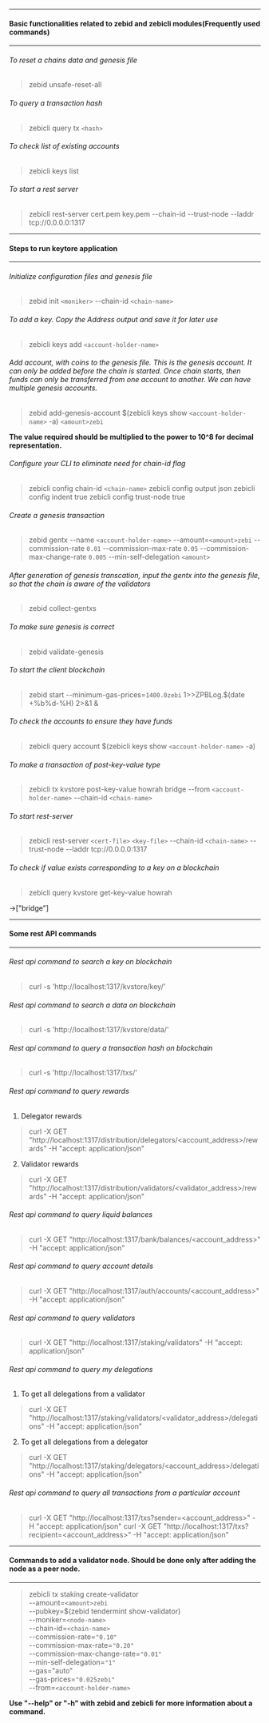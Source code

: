-------------------------------------------------------------------------------------
#### Basic functionalities related to zebid and zebicli modules(Frequently used commands)
-------------------------------------------------------------------------------------

###### To reset a chains data and genesis file
> zebid unsafe-reset-all

###### To query a transaction hash
> zebicli query tx `<hash>`

###### To check list of existing accounts
> zebicli keys list

###### To start a rest server
> zebicli rest-server cert.pem key.pem --chain-id <chain-name> --trust-node --laddr tcp://0.0.0.0:1317

----------------------------------
#### Steps to run keytore application
----------------------------------

###### Initialize configuration files and genesis file
> zebid init `<moniker>` --chain-id `<chain-name>`

###### To add a key. Copy the Address output and save it for later use
> zebicli keys add `<account-holder-name>`

###### Add account, with coins to the genesis file. This is the genesis account. It can only be added before the chain is started. Once chain starts, then funds can only be transferred from one account to another. We can have multiple genesis accounts.
> zebid add-genesis-account $(zebicli keys show `<account-holder-name>` -a) `<amount>zebi`

**The value required should be multiplied to the power to 10^8 for decimal representation.**

###### Configure your CLI to eliminate need for chain-id flag
> zebicli config chain-id `<chain-name>`
> zebicli config output json
> zebicli config indent true
> zebicli config trust-node true

###### Create a genesis transaction
> zebid gentx --name `<account-holder-name>` --amount=`<amount>zebi` --commission-rate `0.01` --commission-max-rate `0.05` --commission-max-change-rate `0.005` --min-self-delegation `<amount>`

###### After generation of genesis transcation, input the gentx into the genesis file, so that the chain is aware of the validators
> zebid collect-gentxs

###### To make sure genesis is correct
> zebid validate-genesis

###### To start the client blockchain
> zebid start --minimum-gas-prices=`1400.0zebi` 1>>ZPBLog.$(date +%b%d-%H)  2>&1  &

###### To check the accounts to ensure they have funds
> zebicli query account $(zebicli keys show `<account-holder-name>` -a)

###### To make a transaction of post-key-value type
> zebicli tx kvstore post-key-value howrah bridge --from `<account-holder-name>` --chain-id `<chain-name>`

###### To start rest-server
> zebicli rest-server `<cert-file>` `<key-file>` --chain-id `<chain-name>` --trust-node --laddr tcp://0.0.0.0:1317

###### To check if value exists corresponding to a key on a blockchain
> zebicli query kvstore get-key-value howrah

->["bridge"]

------------------------
#### Some rest API commands
------------------------
###### Rest api command to search a key on blockchain
> curl -s 'http://localhost:1317/kvstore/key/<key>'

###### Rest api command to search a data on blockchain
> curl -s 'http://localhost:1317/kvstore/data/<data>'

###### Rest api command to query a transaction hash on blockchain
> curl -s 'http://localhost:1317/txs/<hash>'

###### Rest api command to query rewards
1. Delegator rewards
> curl -X GET "http://localhost:1317/distribution/delegators/<account_address>/rewards" -H "accept: application/json"

2. Validator rewards
> curl -X GET "http://localhost:1317/distribution/validators/<validator_address>/rewards" -H "accept: application/json"

###### Rest api command to query liquid balances
> curl -X GET "http://localhost:1317/bank/balances/<account_address>" -H "accept: application/json"

###### Rest api command to query account details
> curl -X GET "http://localhost:1317/auth/accounts/<account_address>" -H "accept: application/json"

###### Rest api command to query validators
> curl -X GET "http://localhost:1317/staking/validators" -H "accept: application/json"

###### Rest api command to query my delegations
1. To get all delegations from a validator
> curl -X GET "http://localhost:1317/staking/validators/<validator_address>/delegations" -H "accept: application/json"

2. To get all delegations from a delegator
> curl -X GET "http://localhost:1317/staking/delegators/<account_address>/delegations" -H "accept: application/json"

###### Rest api command to query all transactions from a particular account
> curl -X GET "http://localhost:1317/txs?sender=<account_address>" -H "accept: application/json"
> curl -X GET "http://localhost:1317/txs?recipient=<account_address>" -H "accept: application/json"

---------------------------------------------------------------------------------------------
#### Commands to add a validator node. Should be done only after adding the node as a peer node.
---------------------------------------------------------------------------------------------
> zebicli tx staking create-validator \
  --amount=`<amount>zebi` \
  --pubkey=$(zebid tendermint show-validator) \
  --moniker=`<node-name>` \
  --chain-id=`<chain-name>` \
  --commission-rate=`"0.10"` \
  --commission-max-rate=`"0.20"` \
  --commission-max-change-rate=`"0.01"` \
  --min-self-delegation=`"1"` \
  --gas="auto" \
  --gas-prices=`"0.025zebi"` \
  --from=`<account-holder-name>`

**Use "--help" or "-h" with zebid and zebicli for more information about a command.**
